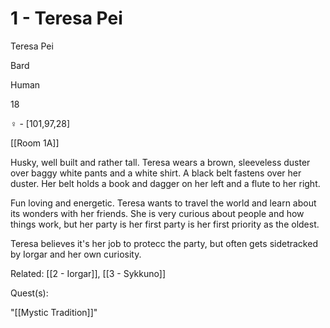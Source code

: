 # 1 - Teresa Pei

Teresa Pei

Bard

Human

18

♀ - [101,97,28]

[[Room 1A]]

Husky, well built and rather tall. Teresa wears a brown, sleeveless duster over baggy white pants and a white shirt. A black belt fastens over her duster. Her belt holds a book and dagger on her left and a flute to her right.

  

Fun loving and energetic. Teresa wants to travel the world and learn about its wonders with her friends. She is very curious about people and how things work, but her party is her first party is her first priority as the oldest.

Teresa believes it's her job to protecc the party, but often gets sidetracked by Iorgar and her own curiosity.

Related: [[2 - Iorgar]], [[3 - Sykkuno]]

Quest(s): 

"[[Mystic Tradition]]"